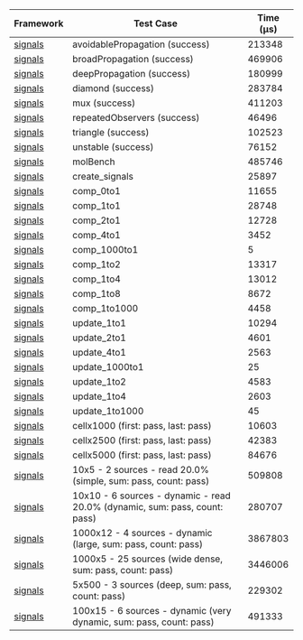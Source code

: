 | Framework | Test Case | Time (μs) |
| --- | --- | --- |
| [signals](https://github.com/rodydavis/signals.dart) | avoidablePropagation (success) | 213348 |
| [signals](https://github.com/rodydavis/signals.dart) | broadPropagation (success) | 469906 |
| [signals](https://github.com/rodydavis/signals.dart) | deepPropagation (success) | 180999 |
| [signals](https://github.com/rodydavis/signals.dart) | diamond (success) | 283784 |
| [signals](https://github.com/rodydavis/signals.dart) | mux (success) | 411203 |
| [signals](https://github.com/rodydavis/signals.dart) | repeatedObservers (success) | 46496 |
| [signals](https://github.com/rodydavis/signals.dart) | triangle (success) | 102523 |
| [signals](https://github.com/rodydavis/signals.dart) | unstable (success) | 76152 |
| [signals](https://github.com/rodydavis/signals.dart) | molBench | 485746 |
| [signals](https://github.com/rodydavis/signals.dart) | create_signals | 25897 |
| [signals](https://github.com/rodydavis/signals.dart) | comp_0to1 | 11655 |
| [signals](https://github.com/rodydavis/signals.dart) | comp_1to1 | 28748 |
| [signals](https://github.com/rodydavis/signals.dart) | comp_2to1 | 12728 |
| [signals](https://github.com/rodydavis/signals.dart) | comp_4to1 | 3452 |
| [signals](https://github.com/rodydavis/signals.dart) | comp_1000to1 | 5 |
| [signals](https://github.com/rodydavis/signals.dart) | comp_1to2 | 13317 |
| [signals](https://github.com/rodydavis/signals.dart) | comp_1to4 | 13012 |
| [signals](https://github.com/rodydavis/signals.dart) | comp_1to8 | 8672 |
| [signals](https://github.com/rodydavis/signals.dart) | comp_1to1000 | 4458 |
| [signals](https://github.com/rodydavis/signals.dart) | update_1to1 | 10294 |
| [signals](https://github.com/rodydavis/signals.dart) | update_2to1 | 4601 |
| [signals](https://github.com/rodydavis/signals.dart) | update_4to1 | 2563 |
| [signals](https://github.com/rodydavis/signals.dart) | update_1000to1 | 25 |
| [signals](https://github.com/rodydavis/signals.dart) | update_1to2 | 4583 |
| [signals](https://github.com/rodydavis/signals.dart) | update_1to4 | 2603 |
| [signals](https://github.com/rodydavis/signals.dart) | update_1to1000 | 45 |
| [signals](https://github.com/rodydavis/signals.dart) | cellx1000 (first: pass, last: pass) | 10603 |
| [signals](https://github.com/rodydavis/signals.dart) | cellx2500 (first: pass, last: pass) | 42383 |
| [signals](https://github.com/rodydavis/signals.dart) | cellx5000 (first: pass, last: pass) | 84676 |
| [signals](https://github.com/rodydavis/signals.dart) | 10x5 - 2 sources - read 20.0% (simple, sum: pass, count: pass) | 509808 |
| [signals](https://github.com/rodydavis/signals.dart) | 10x10 - 6 sources - dynamic - read 20.0% (dynamic, sum: pass, count: pass) | 280707 |
| [signals](https://github.com/rodydavis/signals.dart) | 1000x12 - 4 sources - dynamic (large, sum: pass, count: pass) | 3867803 |
| [signals](https://github.com/rodydavis/signals.dart) | 1000x5 - 25 sources (wide dense, sum: pass, count: pass) | 3446006 |
| [signals](https://github.com/rodydavis/signals.dart) | 5x500 - 3 sources (deep, sum: pass, count: pass) | 229302 |
| [signals](https://github.com/rodydavis/signals.dart) | 100x15 - 6 sources - dynamic (very dynamic, sum: pass, count: pass) | 491333 |
